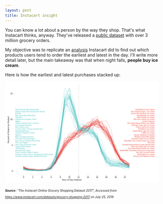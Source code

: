 ```yaml
---
layout: post
title: Instacart insight
---
```


You can know a lot about a person by the way they shop. That's what Instacart thinks, anyway. They've released a [public dataset](https://tech.instacart.com/3-million-instacart-orders-open-sourced-d40d29ead6f2) with over 3 million grocery orders.

My objective was to replicate an [analysis](https://tech.instacart.com/3-million-instacart-orders-open-sourced-d40d29ead6f2) Instacart did to find out which products users tend to order the earliest and latest in the day. I'll write more detail later, but the main takeaway was that when night falls, **people buy ice cream**. 

Here is how the earliest and latest purchases stacked up:

![Instacart purchases](/img/instacart_latest_purchases.png)

<sub><sup>***Source:*** *“The Instacart Online Grocery Shopping Dataset 2017”, Accessed from https://www.instacart.com/datasets/grocery-shopping-2017 on July 25, 2019*</sup></sub>

